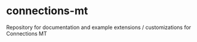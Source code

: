 # connections-mt
Repository for documentation and example extensions / customizations for Connections MT
